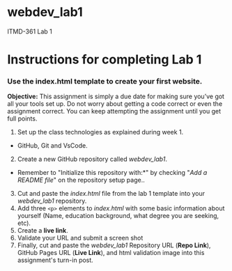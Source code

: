 # webdev_lab1
ITMD-361 Lab 1
# Instructions for completing Lab 1
### Use the index.html template to create your first website.
**Objective:**
This assignment is simply a due date for making sure you’ve got all your tools set
up. Do not worry about getting a code
correct or even the assignment correct. You can keep attempting the assignment
until you get full points.
1. Set up the class technologies as explained during week 1.
* GitHub, Git and VsCode.
2. Create a new GitHub repository called *webdev_lab1*.
* Remember to "Initialize this repository with:*" by checking "*Add a README
file*" on the repository setup page..
3. Cut and paste the *index.html* file from the lab 1 template into your
*webdev_lab1* repository.
4. Add three ```<p>``` elements to *index.html* with some basic information about
yourself (Name, education background, what degree you are seeking, etc).
5. Create a **live link**.
6. Validate your URL and submit a screen shot
7. Finally, cut and paste the *webdev_lab1* Repository URL (**Repo Link**), GitHub
Pages URL (**Live Link**), and html validation image into this assignment's turn-in
post.
